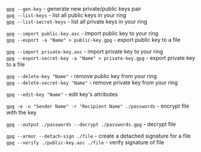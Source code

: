 `gpg --gen-key` - generate new private/public keys pair  
`gpg --list-keys` - list all public keys in your ring  
`gpg --list-secret-keys` - list all private keys in your ring

`gpg --import public-key.asc` - import public key to your ring  
`gpg --export -a "Name" > public-key.gpg` - export public key to a file

`gpg --import private-key.asc` - import private key to your ring  
`gpg --export-secret-key -a "Name" > private-key.gpg` - export private key to a file

`gpg --delete-key "Name"` - remove public key from your ring  
`gpg --delete-secret-key "Name"` - remove private key from your ring  

`gpg --edit-key "Name"` - edit key's attributes

`gpg -e -u "Sender Name" -r "Recipient Name" ./passwords` - encrypt file with the key  

`gpg --output ./passwords --decrypt ./passwords.gpg` - decrypt file

`gpg --armor --detach-sign ./file` - create a detached signature for a file  
`gpg --verify ./public-key.asc ./file` - verify signature of file